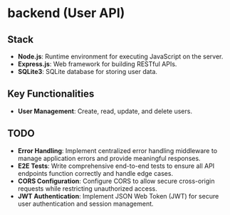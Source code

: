 # backend (User API)

## Stack
- **Node.js**: Runtime environment for executing JavaScript on the server.
- **Express.js**: Web framework for building RESTful APIs.
- **SQLite3**: SQLite database for storing user data.

## Key Functionalities
- **User Management**: Create, read, update, and delete users.

## TODO
- **Error Handling**: Implement centralized error handling middleware to manage application errors and provide meaningful responses.
- **E2E Tests**: Write comprehensive end-to-end tests to ensure all API endpoints function correctly and handle edge cases.
- **CORS Configuration**: Configure CORS to allow secure cross-origin requests while restricting unauthorized access.
- **JWT Authentication**: Implement JSON Web Token (JWT) for secure user authentication and session management.